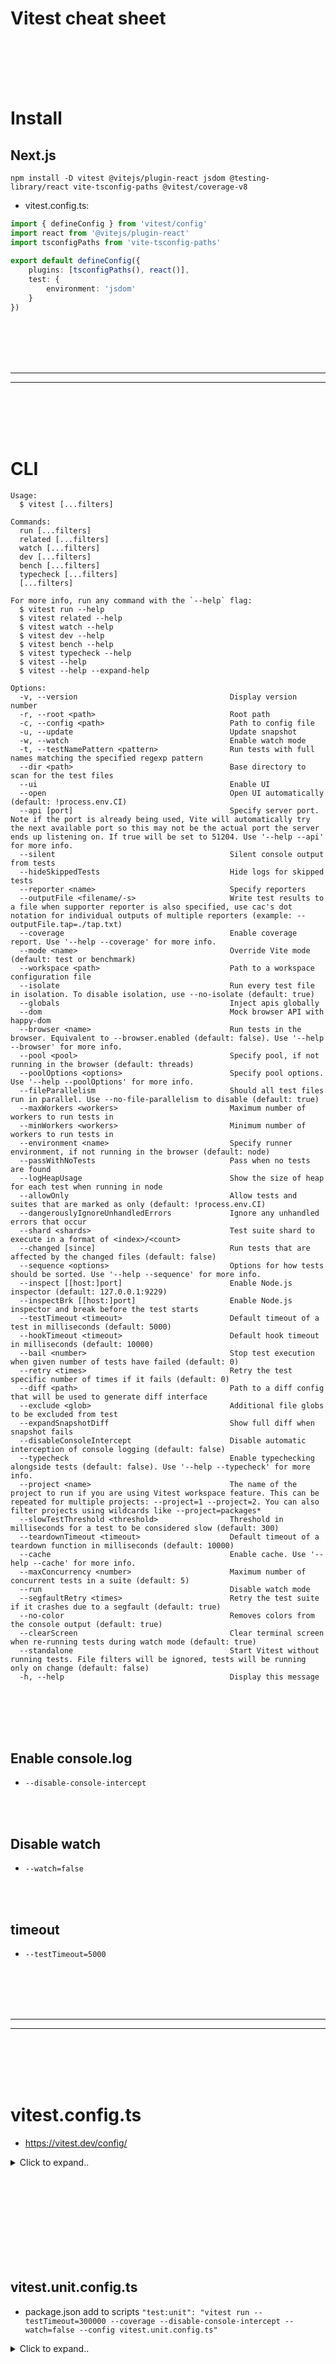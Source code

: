 # Vitest cheat sheet





<br><br>
<br><br>


# Install

## Next.js
```shell
npm install -D vitest @vitejs/plugin-react jsdom @testing-library/react vite-tsconfig-paths @vitest/coverage-v8
```

- vitest.config.ts:
```typescript
import { defineConfig } from 'vitest/config'
import react from '@vitejs/plugin-react'
import tsconfigPaths from 'vite-tsconfig-paths'
 
export default defineConfig({
    plugins: [tsconfigPaths(), react()],
    test: {
        environment: 'jsdom'
    }
})
```














<br><br>
<br><br>
___________________________________
___________________________________
<br><br>
<br><br>


# CLI
```
Usage:
  $ vitest [...filters]

Commands:
  run [...filters]        
  related [...filters]    
  watch [...filters]      
  dev [...filters]        
  bench [...filters]      
  typecheck [...filters]  
  [...filters]            

For more info, run any command with the `--help` flag:
  $ vitest run --help
  $ vitest related --help
  $ vitest watch --help
  $ vitest dev --help
  $ vitest bench --help
  $ vitest typecheck --help
  $ vitest --help
  $ vitest --help --expand-help

Options:
  -v, --version                                  Display version number 
  -r, --root <path>                              Root path 
  -c, --config <path>                            Path to config file 
  -u, --update                                   Update snapshot 
  -w, --watch                                    Enable watch mode 
  -t, --testNamePattern <pattern>                Run tests with full names matching the specified regexp pattern 
  --dir <path>                                   Base directory to scan for the test files 
  --ui                                           Enable UI 
  --open                                         Open UI automatically (default: !process.env.CI) 
  --api [port]                                   Specify server port. Note if the port is already being used, Vite will automatically try the next available port so this may not be the actual port the server ends up listening on. If true will be set to 51204. Use '--help --api' for more info. 
  --silent                                       Silent console output from tests 
  --hideSkippedTests                             Hide logs for skipped tests 
  --reporter <name>                              Specify reporters 
  --outputFile <filename/-s>                     Write test results to a file when supporter reporter is also specified, use cac's dot notation for individual outputs of multiple reporters (example: --outputFile.tap=./tap.txt) 
  --coverage                                     Enable coverage report. Use '--help --coverage' for more info. 
  --mode <name>                                  Override Vite mode (default: test or benchmark) 
  --workspace <path>                             Path to a workspace configuration file 
  --isolate                                      Run every test file in isolation. To disable isolation, use --no-isolate (default: true) 
  --globals                                      Inject apis globally 
  --dom                                          Mock browser API with happy-dom 
  --browser <name>                               Run tests in the browser. Equivalent to --browser.enabled (default: false). Use '--help --browser' for more info. 
  --pool <pool>                                  Specify pool, if not running in the browser (default: threads) 
  --poolOptions <options>                        Specify pool options. Use '--help --poolOptions' for more info. 
  --fileParallelism                              Should all test files run in parallel. Use --no-file-parallelism to disable (default: true) 
  --maxWorkers <workers>                         Maximum number of workers to run tests in 
  --minWorkers <workers>                         Minimum number of workers to run tests in 
  --environment <name>                           Specify runner environment, if not running in the browser (default: node) 
  --passWithNoTests                              Pass when no tests are found 
  --logHeapUsage                                 Show the size of heap for each test when running in node 
  --allowOnly                                    Allow tests and suites that are marked as only (default: !process.env.CI) 
  --dangerouslyIgnoreUnhandledErrors             Ignore any unhandled errors that occur 
  --shard <shards>                               Test suite shard to execute in a format of <index>/<count> 
  --changed [since]                              Run tests that are affected by the changed files (default: false) 
  --sequence <options>                           Options for how tests should be sorted. Use '--help --sequence' for more info. 
  --inspect [[host:]port]                        Enable Node.js inspector (default: 127.0.0.1:9229) 
  --inspectBrk [[host:]port]                     Enable Node.js inspector and break before the test starts 
  --testTimeout <timeout>                        Default timeout of a test in milliseconds (default: 5000) 
  --hookTimeout <timeout>                        Default hook timeout in milliseconds (default: 10000) 
  --bail <number>                                Stop test execution when given number of tests have failed (default: 0) 
  --retry <times>                                Retry the test specific number of times if it fails (default: 0) 
  --diff <path>                                  Path to a diff config that will be used to generate diff interface 
  --exclude <glob>                               Additional file globs to be excluded from test 
  --expandSnapshotDiff                           Show full diff when snapshot fails 
  --disableConsoleIntercept                      Disable automatic interception of console logging (default: false) 
  --typecheck                                    Enable typechecking alongside tests (default: false). Use '--help --typecheck' for more info. 
  --project <name>                               The name of the project to run if you are using Vitest workspace feature. This can be repeated for multiple projects: --project=1 --project=2. You can also filter projects using wildcards like --project=packages* 
  --slowTestThreshold <threshold>                Threshold in milliseconds for a test to be considered slow (default: 300) 
  --teardownTimeout <timeout>                    Default timeout of a teardown function in milliseconds (default: 10000) 
  --cache                                        Enable cache. Use '--help --cache' for more info. 
  --maxConcurrency <number>                      Maximum number of concurrent tests in a suite (default: 5) 
  --run                                          Disable watch mode 
  --segfaultRetry <times>                        Retry the test suite if it crashes due to a segfault (default: true) 
  --no-color                                     Removes colors from the console output (default: true)
  --clearScreen                                  Clear terminal screen when re-running tests during watch mode (default: true) 
  --standalone                                   Start Vitest without running tests. File filters will be ignored, tests will be running only on change (default: false) 
  -h, --help                                     Display this message 
```


<br><br>
<br><br>

## Enable console.log
- `--disable-console-intercept`

<br><br>

## Disable watch
- `--watch=false`

<br><br>

## timeout
- `--testTimeout=5000`
























<br><br>
<br><br>
___________________________________
___________________________________
<br><br>
<br><br>

# vitest.config.ts
- https://vitest.dev/config/

<details><summary>Click to expand..</summary>
 
```typescript

// ==== DEPENDENCIES ====
import tsconfigPaths from 'vite-tsconfig-paths'
import { defineConfig, type ViteUserConfig } from 'vitest/config'

// 🌐 Import dotenv to load environment variables from .env files
import dotenv from 'dotenv'

// 🔧 Load the default environment variables from the .env file
dotenv.config()

// 🔄 Load the test environment variables from .env.test and override defaults
dotenv.config({ path: '.env.test', override: true })

const cfg: ViteUserConfig = defineConfig({
     /** 
      * List of plugins to be used in the configuration.
      */
     plugins: [tsconfigPaths()], // 🔌 Add tsconfig paths plugin
 
     /** 
      * Configuration options for tests.
      */
     test: {
         /** 
          * Indicates whether to watch files for changes.
          * @type {boolean}
          */
         watch: false, // 🚫 Disable watch mode
 
         /** 
          * Path to the setup file that runs before each test. 
          * @type {string}
          */
         setupFiles: 'test/unit/pretestEach.ts',
 
         /** 
          * Path to the global setup file for integration tests.
          * @type {string}
          */
         globalSetup: 'test/integration/pretestAll.ts',
 
         /** 
          * The environment in which the tests will run.
          * @type {string}
          */
         environment: 'node', // 🌐 Test environment set to Node.js
 
         typecheck: {
             enabled: true,
             // 🔍 Specify files to include for type checking
             include: ['**/*.{test,spec}.?(c|m)[jt]s?(x)']
         },
 
         /** 
          * Configuration for coverage reporting.
          */
         coverage: {
             /** 
              * Specifies the coverage provider to use.
              * @type {string}
              */
             provider: 'v8',

             /** 
              * Specifies the directories to include for coverage.
              * @type {Array<string>}
              */
             include: ['src/'],
 
             /** 
              * Specifies the files or directories to exclude from coverage.
              * @type {Array<string>}
              */
             exclude: ['dist/'],
 
             /** 
              * Specifies the coverage reporters to use.
              * @type {Array<string>}
              */
             reporter: ['text', 'json', 'html']
         }
     }
})

/**
 * Represents the configuration for the Vitest test runner.
 */
export default cfg
```


</details>




















<br><br>
<br><br>
<br><br>
<br><br>

## vitest.unit.config.ts
- package.json add to scripts `"test:unit": "vitest run --testTimeout=300000 --coverage --disable-console-intercept --watch=false --config vitest.unit.config.ts"`

<details><summary>Click to expand..</summary>

```typescript

// ==== DEPENDENCIES ====
import {
     defineConfig, mergeConfig,
     type ViteUserConfig
} from 'vitest/config'

// 🔌 Import the base Vitest configuration
import vitestConfig from './vitest.config'

// 📋 Define the unit test configuration
const cfg: ViteUserConfig = defineConfig({
     test: {
         /** 
          * Specifies the test files to include.
          * @type {Array<string>}
          */
         include: ['test/unit/**/*.test.ts'],

         /** 
          * Specifies the setup file to use.
          * @type {string}
          */
         setupFiles: 'test/unit/pretestEach.ts',

         /** 
          * Specifies the coverage configuration.
          * @type {Object}
          */
         coverage: {
             /** 
              * Specifies the coverage provider to use.
              * @type {string}
              */
             provider: 'v8',

             /**
              * Specifies the files or directories to exclude from coverage.
              * @type {Array<string>}
              */
             exclude: ['src/controllers/']
         }
     }
})

/**
 * 🛠️ Merges the existing Vitest configuration with additional custom 
 * configurations defined below.
 */
const mergedCfg = mergeConfig(vitestConfig, defineConfig(cfg))
export default mergedCfg
```

</details>












<br><br>
<br><br>
<br><br>
<br><br>






## vitest.integration.config.ts
- package.json add to scripts `"test:integration": "vitest run --testTimeout=300000 --coverage --disable-console-intercept --watch=false --config vitest.integration.config.ts"`

<details><summary>Click to expand..</summary>

```typescript

// ==== DEPENDENCIES ====
import {
     defineConfig, mergeConfig,
     type ViteUserConfig
} from 'vitest/config'

// 🔌 Import the base Vitest configuration
import baseConfig from './vitest.config'

// 📋 Define the integration test configuration
const cfg: ViteUserConfig = defineConfig({
     test: {
         /**   
          * Specifies the test files to include.
          * @type {Array<string>}
          */
         include: ['test/integration/**/*.test.ts'],

         /**    
          * Specifies the global setup file to use.
          * @type {string}
          */
         globalSetup: 'test/integration/pretestAll.ts',
     }
 })

/**
 * 🛠️ Merges the existing Vitest configuration with additional custom 
 * configurations defined below.
 */
// Zuerst die Konfigurationen mergen
const mergedCfg = mergeConfig(baseConfig, defineConfig(cfg))

// Dann explizit das coverage.include überschreiben
if (mergedCfg.test?.coverage) {
    mergedCfg.test.coverage.include = ['src/controllers/']
}

export default mergedCfg
```



</details>




















<br><br>
<br><br>
<br><br>
<br><br>

## setupFiles
- https://vitest.dev/config/#setupfiles
- Path to setup files. They will be run before each test file.

vitest.config.ts
```
export default defineConfig({
    // esbuild: { target: 'ES2022' },
    plugins: [tsconfigPaths(), react()],
    test: {
        environment: 'node',
        setupFiles: 'test/setup-tests-beforeEach.ts',
        globalSetup: 'test/setup-tests.ts',
        coverage: {
            // Include only specific directories for coverage
            include: ['app/api/', 'src/', 'utils/'],
            // Optional: Exclude certain files or directories
            //exclude: ['src/legacy/', 'utils/helpers.ts'],
            // Optional: Specify coverage reporters (e.g., text, json, html)
            reporter: ['text', 'json', 'html']
        }
    }
})
```

test/setup-tests-beforeEach.ts:
```
// ==== VITEST ====
import { beforeEach} from 'vitest'

const NLE = process.env.npm_lifecycle_event

beforeEach(() => {
    process.env.npm_lifecycle_event = NLE
})
```




### Define variables in setupFiles and use them in child tests
```typescript
// setup-teardown-hook.js
import { afterAll, beforeAll } from 'vitest';


// ==== INTERNAL ====
declare global {
    var lol: {
        test: number
    };
}


beforeAll(() => {
  global.lol = 123;
});
afterAll(() => {
  delete global.lol
});
```









<br><br>
<br><br>

## globalSetup
- https://vitest.dev/config/#globalsetup
- **Notice that this file should be used to start an express server or something like this. If you want to declare variables before each tests you should use setupFiles instead. Because if you would set global.test=123 in the globalSetup file in the exported setup() then it would be undefined in your tests.**
  
test/setup-tests.ts:
```typescript
export async function setup() {
    server.start()
}

export async function teardown() {
    server.close()
}
```
  - A global setup file can either export named functions setup and teardown or a default function that returns a teardown function ([example](https://github.com/vitest-dev/vitest/blob/main/test/global-setup/vitest.config.ts)).









<br><br>
<br><br>
<br><br>
<br><br>


## watch
- disable watch


































<br><br>
<br><br>
___________________________________
___________________________________
<br><br>
<br><br>

# Snapshot
- https://vitest.dev/guide/snapshot
```typescript
import { expect, it } from 'vitest'

it('toUpperCase', () => {
  const result = toUpperCase('foobar')
  expect(result).toMatchSnapshot()
})
```
he first time this test is run, Vitest creates a snapshot file that looks like this:
```typescript
// Vitest Snapshot v1, https://vitest.dev/guide/snapshot.html
exports['toUpperCase 1'] = '"FOOBAR"'
```
The snapshot artifact should be committed alongside code changes, and reviewed as part of your code review process. On subsequent test runs, Vitest will compare the rendered output with the previous snapshot. If they match, the test will pass. If they don't match, either the test runner found a bug in your code that should be fixed, or the implementation has changed and the snapshot needs to be updated.































<br><br>
<br><br>
___________________________________
___________________________________
<br><br>
<br><br>

# Tests

<br><br>
<br><br>


## Test Environment
<details><summary>Click to expand..</summary>
- https://vitest.dev/guide/environment.html#test-environment
- Vitest provides environment option to run code inside a specific environment. You can modify how environment behaves with environmentOptions option.

By default, you can use these environments:

    node is default environment
    jsdom emulates browser environment by providing Browser API, uses jsdom package
    happy-dom emulates browser environment by providing Browser API, and considered to be faster than jsdom, but lacks some API, uses happy-dom package
    edge-runtime emulates Vercel's edge-runtime, uses @edge-runtime/vm package


<br><br>

### populateGlobal
- **Notice that this may f up with your tests in some cases when you use glob. Not sure why**

setupFiles:
```typescript
// ==== DEPENDENCIES ====
import { beforeAll } from 'vitest'
import { populateGlobal } from 'vitest/environments'

// ==== INTERNAL ====
declare global {
    var modelDetails: {
        test: number
    };
}

beforeAll(async () => {
    const modelDetails = {
       test: 1234
    } 

    populateGlobal(global, { modelDetails })
})
```

test.ts:
```typescript
test('sollte auf globale Variable zugreifen', () => {
  expect(global.modelDetails.test).toBe(1234);
});
```


</details>

































<br><br>
<br><br>
___________________________________
___________________________________
<br><br>
<br><br>

























<br><br>
<br><br>

## Nested Tests
- If you want to run e.g. pretest.ts before main.test.ts then do:

pretest.ts
```typescript
// ==== VITEST ====
import { beforeAll } from 'vitest'

beforeAll(() => {
    // ..
})
```


main.test.ts

Alternative #1
```typescript
// ==== VITEST ====
import { beforeAll } from 'vitest'

describe('[INTEGRATION] - src/errors/BaseError', () => {
    beforeAll(async() => {
        await import('./pretest')
    })

    it('should return 500 with BaseError details - error passed', async() => {
        // ..
    })
})
```

Alternative #2
```typescript
await import('./pretest')

describe('[INTEGRATION] - src/errors/BaseError', () => {
    it('should return 500 with BaseError details - error passed', async() => {
        // ..
    })
})
```








<br><br>
<br><br>
<br><br>
<br><br>

## Test Filtering
- https://vitest.dev/guide/filtering.html
  
<br><br>

### .only
- Not sure how it works out of the box but here is a workaround:

  - test-only.sh 
  ```shell
  grep --exclude-dir=node_modules -rl . -e 'test.only\|it.only\|describe.only' --null | tr '\n' ' ' | xargs -0 npx vitest | grep . || npx vitest --coverage
  ```













<br><br>
<br><br>

## Coverage
- https://vitest.dev/guide/coverage.html#coverage-setup




















<br><br>
<br><br>
___________________________________
___________________________________
<br><br>
<br><br>

# API

<br><br>

## Testing Types
- https://vitest.dev/guide/testing-types
- Vitest allows you to write tests for your types, using expectTypeOf or assertType syntaxes. By default all tests inside *.test-d.ts files are considered type tests, but you can change it with typecheck.include config option. Here is an example to type check any .test.ts file instead of only *.test-d.ts. **However, it is recommended to create own tests files for type checks instead of bundle everything into as single file**
```typescript
import dotenv from 'dotenv'
// Load .env 
dotenv.config()
// Load .env.test and override .env
dotenv.config({ path: '.env.test', override: true })

// ==== DEPENDENCIES ====
import tsconfigPaths from 'vite-tsconfig-paths'

// ==== VITEST ====
import { defineConfig } from 'vitest/config'

/**
 * Represents the configuration for the Vitest test runner.
 */
export default defineConfig({
    plugins: [tsconfigPaths()],
    test: {
        watch: false,
        setupFiles: 'test/unit/pretestEach.ts',
        globalSetup: 'test/integration/pretestAll.ts',
        environment: 'node',
        typecheck: {
            include: ['**/*.{test,spec}.?(c|m)[jt]s?(x)'] // Hier den typecheck.include Wert einfügen
        },
        coverage: {
            /**
             * Specifies the directories to include for coverage.
             */
            include: ['src/'],
            /**
             * Specifies the files or directories to exclude from coverage.
             */
            //exclude: ['src/legacy/', 'utils/helpers.ts'],
            /**
             * Specifies the coverage reporters to use.
             */
            reporter: ['text', 'json', 'html']
        }
    }
})

```

- Under the hood Vitest calls tsc or vue-tsc, depending on your config, and parses results. Vitest will also print out type errors in your source code, if it finds any. You can disable it with typecheck.ignoreSourceErrors config option.Keep in mind that Vitest doesn't run these files, they are only statically analyzed by the compiler. Meaning, that if you use a dynamic name or test.each or test.for, the test name will not be evaluated - it will be displayed as is.

- To enable typechecking, just add --typecheck flag to your Vitest command in package.json:
```
{
  "scripts": {
    "test": "vitest --typecheck"
  }
}
```












<br><br><br><br>
<br><br><br><br>

## VI Utility
- https://vitest.dev/api/vi.html
- Vitest provides utility functions to help you out through its vi helper. You can access it globally (when globals configuration is enabled), or import it from vitest directly:
```typescript
import { vi } from 'vitest'
```
  
<details><summary>Click to expand..</summary>

# vi.stubEnv 
- Changes the value of environmental variable on process.env and import.meta.env. You can restore its value by calling vi.unstubAllEnvs.
```typescript
import { vi } from 'vitest'

// `process.env.NODE_ENV` and `import.meta.env.NODE_ENV`
// are "development" before calling "vi.stubEnv"

vi.stubEnv('NODE_ENV', 'production')

process.env.NODE_ENV === 'production'
import.meta.env.NODE_ENV === 'production'

vi.stubEnv('NODE_ENV', undefined)

process.env.NODE_ENV === undefined
import.meta.env.NODE_ENV === undefined

// doesn't change other envs
import.meta.env.MODE === 'development'
```

<br><br>

# vi.unstubAllEnvs 
- https://vitest.dev/api/vi.html#vi-unstuballenvs
- Restores all import.meta.env and process.env values that were changed with vi.stubEnv. When it's called for the first time, Vitest remembers the original value and will store it, until unstubAllEnvs is called again.
```typescript
import { vi } from 'vitest'

// `process.env.NODE_ENV` and `import.meta.env.NODE_ENV`
// are "development" before calling "vi.stubEnv"

vi.stubEnv('NODE_ENV', 'production')

process.env.NODE_ENV === 'production'
import.meta.env.NODE_ENV === 'production'

vi.stubEnv('NODE_ENV', undefined)

process.env.NODE_ENV === undefined
import.meta.env.NODE_ENV === undefined

// doesn't change other envs
import.meta.env.MODE === 'development'
```
 






 
</details>
 
<br><br>




















<br><br><br><br>
<br><br><br><br>

## expectTypeOf
- https://vitest.dev/api/expect-typeof
  
<details><summary>Click to expand..</summary>


# private class constructor
- As far as I know there is no way to test a private constructor for params types. You can only create a new method like below. However, when you use getInstance as Single method and this is the reason why your constructor is private the you can test this method:
```typescript
class Foo {
    private constructor(private x: number) {}

    /** @internal */
    static createForTesting(x: number) {
        return new Foo(x);
    }
}

const instance = Foo.createForTesting(5);
```

<br><br>

# toEqualTypeOf 
```typescript
expectTypeOf({ a: 1 }).toEqualTypeOf<{ a: number }>()
expectTypeOf({ a: 1 }).toEqualTypeOf({ a: 1 })
expectTypeOf({ a: 1 }).toEqualTypeOf({ a: 2 })
expectTypeOf({ a: 1, b: 1 }).not.toEqualTypeOf<{ a: number }>()
```

<br><br>

## Generics
```typescript
expectTypeOf(modelManager.createModel<TMongooseSchema>).parameter(0).toEqualTypeOf<IModelCore<TMongooseSchema>>()

  /**
     * Creates a Mongoose model based on the given name, schema, and database name.
     * @template TMongooseSchema - The type of the mongoose schema.
     * @param modelDetails - An object containing the model's details.
     * @returns A promise that resolves to the created Mongoose Model instance.
     */
    public async createModel<TMongooseSchema>({
        modelName,
        schema,
        dbName
    }: IModelCore<TMongooseSchema>): Promise< mongoose.Model<TMongooseSchema> > {
        const mongooseUtils = await MongooseUtils.getInstance(dbName)
        const Model = await mongooseUtils.createModel<TMongooseSchema>(schema, modelName)
        
        // Ensure indexes are created for the model
        await Model.createIndexes()
        return Model
    }
```

<br><br>
<br><br>

# parameter
- https://vitest.dev/api/expect-typeof.html#parameter
```typescript
expectTypeOf(modelManager['globModels']).parameter(0).toBeString()
expectTypeOf(modelManager.createModel<TMongooseSchema>).parameter(0).toEqualTypeOf<IModelCore<TMongooseSchema>>()
```
- **This will not work with static methods in classes. Instead use .toBeCallableWith()


<br><br>
<br><br>

# toBeCallableWith
- https://vitest.dev/api/expect-typeof.html#tobecallablewith
```typescript
expectTypeOf(ModelUtils.createMemoryModel).toBeCallableWith(modelCoreDetails)
```



<br><br>
<br><br>

# returns 
- You can use .returns to extract return value of a function type.
```typescript
import { expectTypeOf } from 'vitest'

expectTypeOf(() => {}).returns.toBeVoid()
expectTypeOf((a: number) => [a, a]).returns.toEqualTypeOf([1, 2])
expectTypeOf(modelManager['getModels']).returns.toEqualTypeOf<IModel<mongoose.SchemaDefinition<{}>>[]>()

# If needed you can call a promise by yourself and check it with returns but it is recommended to use resolve
expectTypeOf(ModelManager.getInstance).returns.toEqualTypeOf(Promise.resolve(modelManager))
```


<br><br>

# resolve 
- This matcher extracts resolved value of a Promise, so you can perform other assertions on it.
```typescript
import { expectTypeOf } from 'vitest'

async function asyncFunc() {
  return 123
}

expectTypeOf(asyncFunc).returns.resolves.toBeNumber()
expectTypeOf(Promise.resolve('string')).resolves.toBeString())

# OTHER EXAMPLES
expectTypeOf(ModelManager.getInstance).returns.resolves.toEqualTypeOf<ModelManager>()

# Private class methods
expectTypeOf(modelManager['globModels']).returns.resolves.toEqualTypeOf<IModel<mongoose.SchemaDefinition<{}>>[]>()
expectTypeOf(modelManager['init']).returns.resolves.toBeVoid()
```




<br><br>

# instance 
- https://vitest.dev/api/expect-typeof#instance
- This property gives access to matchers that can be performed on an instance of the provided class.
```typescript
import { expectTypeOf } from 'vitest'

expectTypeOf(Date).instance.toHaveProperty('toISOString')
```



</details>





















<br><br>
<br><br>
<br><br>
<br><br>

## expect
- https://vitest.dev/api/expect.html

<details><summary>Click to expand..</summary>
 
<br><br>
<br><br>

# objectContaining
- https://vitest.dev/api/expect.html#expect-objectcontaining
```javascript
import { expect, test } from 'vitest'

# Example #1
expect(chatCompletion).toEqual(expect.objectContaining(expectedResponse))

# Example #2
test('basket has empire apples', () => {
  const basket = {
    varieties: [
      {
        name: 'Empire',
        count: 1,
      }
    ],
  }
  expect(basket).toEqual({
    varieties: [
      expect.objectContaining({ name: 'Empire' }),
    ]
  })
})
```

<br><br>
<br><br>

# toThrowError()
- https://vitest.dev/api/expect.html#tothrowerror

<br><br>

## Sync
```javascript
import { expect, test } from 'vitest'

function getFruitStock(type: string) {
  if (type === 'pineapples') {
    throw new Error('Pineapples are not in stock')
  }

  // Do some other stuff
}

test('throws on pineapples', () => {
  // Test that the error message says "stock" somewhere: these are equivalent
  expect(() => getFruitStock('pineapples')).toThrowError(/stock/)
  expect(() => getFruitStock('pineapples')).toThrowError('stock')

  // Test the exact error message
  expect(() => getFruitStock('pineapples')).toThrowError(
    /^Pineapples are not in stock$/,
  )
})
```


## Async
```javascript
function getAsyncFruitStock() {
  return Promise.reject(new Error('empty'))
}

test('throws on pineapples', async () => {
  await expect(() => getAsyncFruitStock()).rejects.toThrowError('empty')
})
```

</details>
